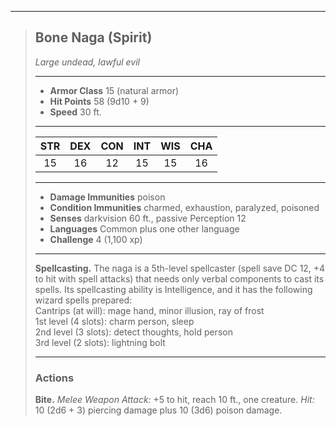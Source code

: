 ***
> ## Bone Naga (Spirit)
> *Large undead, lawful evil*
> 
> ***
> 
> - **Armor Class** 15 (natural armor)
> - **Hit Points** 58 (9d10 + 9)
> - **Speed** 30 ft.
> 
> ***
> 
> |STR|DEX|CON|INT|WIS|CHA|
> |:---:|:---:|:---:|:---:|:---:|:---:|
> |15|16|12|15|15|16|
> 
> ***
> 
> - **Damage Immunities** poison
> - **Condition Immunities** charmed, exhaustion, paralyzed, poisoned
> - **Senses** darkvision 60 ft., passive Perception 12
> - **Languages** Common plus one other language
> - **Challenge** 4 (1,100 xp)
> 
> ***
> 
> **Spellcasting.** The naga is a 5th-level spellcaster (spell save DC 12, +4 to hit with spell attacks) that needs only verbal components to cast its spells. Its spellcasting ability is Intelligence, and it has the following wizard spells prepared:  
> Cantrips (at will): mage hand, minor illusion, ray of frost  
> 1st level (4 slots): charm person, sleep  
> 2nd level (3 slots): detect thoughts, hold person  
> 3rd level (2 slots): lightning bolt
> 
> ***
> 
> ### Actions
> **Bite.** *Melee Weapon Attack:* +5 to hit, reach 10 ft., one creature. *Hit:* 10 (2d6 + 3) piercing damage plus 10 (3d6) poison damage.